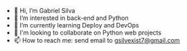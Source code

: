 - 👋 Hi, I’m Gabriel Silva
- 👀 I’m interested in back-end and Python
- 🌱 I’m currently learning Deploy and DevOps
- 💞️ I'm looking to collaborate on Python web projects
- 📫 How to reach me: send email to gsilvexist7@gmail.com

<!---
silvagabriel07/silvagabriel07 is a ✨ special ✨ repository because its `README.md` (this file) appears on your GitHub profile.
You can click the Preview link to take a look at your changes.
--->
